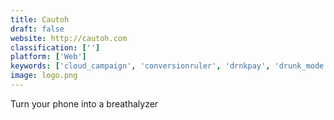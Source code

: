 ```yaml
---
title: Cautoh
draft: false 
website: http://cautoh.com
classification: ['']
platform: ['Web']
keywords: ['cloud_campaign', 'conversionruler', 'drnkpay', 'drunk_mode', 'eat_this_much', 'hangoverapp', 'morning_recovery', 'nation_finder', 'sage_project', 'spelt', 'vive', 'zoho_social', 'should-i-cli']
image: logo.png
---
```

Turn your phone into a breathalyzer